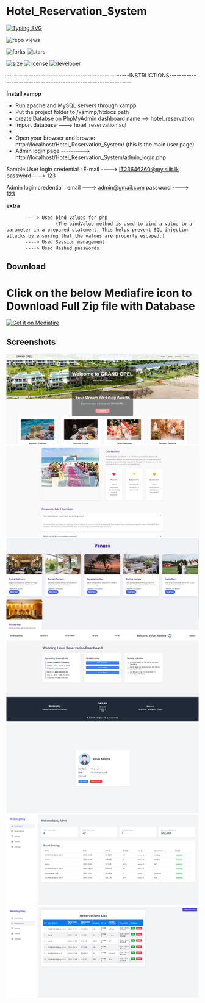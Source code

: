 # Hotel_Reservation_System

[![Typing SVG](https://readme-typing-svg.demolab.com?font=Fira+Code&pause=1000&color=9304F7&width=435&lines=Hotel+Reservation+System)](https://git.io/typing-svg)

![repo views](https://hits.seeyoufarm.com/api/count/incr/badge.svg?url=https%3A%2F%2Fgithub.com%2FVehanRajintha%2FHotel_Reservation_System&count_bg=%2379C83D&title_bg=%23555555&icon=gitpod.svg&icon_color=%23E7E7E7&title=Views&edge_flat=false)


![forks](https://img.shields.io/github/forks/VehanRajintha/Hotel_Reservation_System?label=Forks&style=social)
![stars](https://img.shields.io/github/stars/VehanRajintha/Hotel_Reservation_System?style=social)

![size](https://img.shields.io/github/repo-size/VehanRajintha/Hotel_Reservation_System?color=purple&label=Repo%20Size&style=plastic)
![license](https://img.shields.io/github/license/VehanRajintha/Hotel_Reservation_System?color=purple&label=License&style=plastic)
![developer](https://img.shields.io/static/v1?label=Author&message=Vehan%20Rajintha&color=purple&style=plastic)


--------------------------------------------------INSTRUCTIONS--------------------------------------------------------------

**Install xampp**
- Run apache and MySQL servers through xampp
- Put the project folder to /xammp/htdocs path
- create Databse on PhpMyAdmin dashboard name --> hotel_reservation
- import database ---> hotel_reservation.sql
- 
- Open your browser and browse http://localhost/Hotel_Reservation_System/ (this is the main user page)
- Admin login page --------->  http://localhost/Hotel_Reservation_System/admin_login.php

Sample User login credential : E-mail ----> IT23646360@my.sliit.lk
                               password---> 123

Admin login credential       : email ---> admin@gmail.com
                               password ----> 123




**extra**     

           ----> Used bind values for php 
		              (The bindValue method is used to bind a value to a parameter in a prepared statement. This helps prevent SQL injection   attacks by ensuring that the values are properly escaped.)
           ----> Used Session management 
           ----> Used Hashed passwords

## Download
# Click on the below Mediafire icon to Download Full Zip file with Database

[<img src="https://firebasestorage.googleapis.com/v0/b/vehan-5008a.appspot.com/o/mediafire-logo-transparent.png?alt=media&token=d196347c-31d4-409a-8dd8-a573b0e5149a"
    alt="Get it on Mediafire"
    height="80">](https://www.mediafire.com/file/yj8nnsdv60y9dzi/Hotel_Reservation_System.zip/file)



## Screenshots

![pic1](pic1.png)
![pic2](pic2.png)
![pic3](pic3.png)
![pic4](pic4.png)
![pic5](pic5.png)
![pic6](pic6.png)
![pic7](pic7.png)

